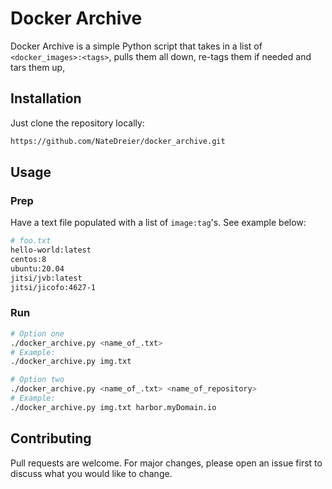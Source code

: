 # Docker Archive

Docker Archive is a simple Python script that takes in a list of `<docker_images>:<tags>`, pulls them all down, re-tags them if needed and tars them up,  
## Installation

Just clone the repository locally:
```bash
https://github.com/NateDreier/docker_archive.git
```

## Usage
### Prep
Have a text file populated with a list of `image:tag`'s. See example below:
```bash
# foo.txt
hello-world:latest
centos:8
ubuntu:20.04
jitsi/jvb:latest
jitsi/jicofo:4627-1
```
### Run 
```bash
# Option one
./docker_archive.py <name_of_.txt>
# Example: 
./docker_archive.py img.txt

# Option two
./docker_archive.py <name_of_.txt> <name_of_repository>
# Example:
./docker_archive.py img.txt harbor.myDomain.io
```

## Contributing
Pull requests are welcome. For major changes, please open an issue first to discuss what you would like to change.
